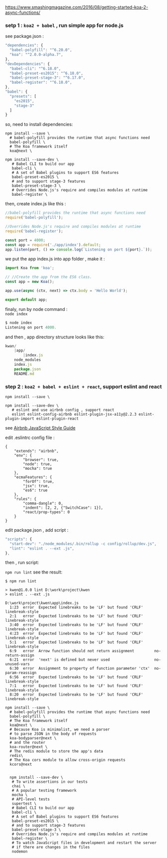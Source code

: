 https://www.smashingmagazine.com/2016/08/getting-started-koa-2-async-functions/

###  setp 1 : `koa2 + babel` , run simple app for node.js

see package.json :
```js
"dependencies": {
  "babel-polyfill": "^6.20.0",
  "koa": "^2.0.0-alpha.7",
},
"devDependencies": {
  "babel-cli": "^6.18.0",
  "babel-preset-es2015": "^6.18.0",
  "babel-preset-stage-3": "^6.17.0",
  "babel-register": "^6.18.0",
},
"babel": {
  "presets": [
    "es2015",
    "stage-3"
  ]
}
```
so, need to install dependencies:

```
npm install --save \
  # babel-polyfill provides the runtime that async functions need
  babel-polyfill \
  # The Koa framework itself
  koa@next \

npm install --save-dev \
   # Babel CLI to build our app
   babel-cli \
   # A set of Babel plugins to support ES6 features
   babel-preset-es2015 \
   # and to support stage-3 features
   babel-preset-stage-3 \
   # Overrides Node.js's require and compiles modules at runtime
   babel-register \
```

then,  create index.js like this :
```js
//babel-polyfill provides the runtime that async functions need
require('babel-polyfill');

//Overrides Node.js's require and compiles modules at runtime
require('babel-register');

const port = 4000;
const app = require('./app/index').default;
app.listen(port, () => console.log(`Listening on port ${port}.`));
```

we put the app index.js into app folder , make it :

```js
import Koa from 'koa';

// //Create the app from the ES6 class.
const app = new Koa();

app.use(async (ctx, next) => ctx.body = 'Hello World');

export default app;
```

finaly, run by node command :  
`node index`

```js
$ node index
Listening on port 4000.
```

and then , app directory structure looks like this:
```js
kwan/
    |app/
        |index.js
    node_modules
    index.js
    package.json
    README.md
```



### step 2 : `koa2 + babel + eslint + react`, support eslint and react


```
npm install --save \

npm install --save-dev \
   # eslint and use airbnb config , support react
   eslint eslint-config-airbnb eslint-plugin-jsx-a11y@2.2.3 eslint-plugin-import eslint-plugin-react

```

see [Airbnb JavaScript Style Guide](https://github.com/airbnb/javascript)

edit .eslintrc config file :
```
{
    "extends": "airbnb",
    "env": {
        "browser": true,
        "node": true,
        "mocha": true
    },
    "ecmaFeatures": {
        "forOf": true,
        "jsx": true,
        "es6": true
    },
    "rules": {
        "comma-dangle": 0,
        "indent": [2, 2, {"SwitchCase": 1}],
        "react/prop-types": 0
    }
}
```

edit package.json , add script :

```js
"scripts": {
  "start-dev": "./node_modules/.bin/rollup -c config/rollup/dev.js",
  "lint": "eslint . --ext .js",
},
```

then , run script:

`npm run lint`  see the result:

```
$ npm run lint

> kwen@1.0.0 lint D:\work\project\kwen
> eslint . --ext .js

D:\work\project\kwen\app\index.js
  1:23  error  Expected linebreaks to be 'LF' but found 'CRLF'     linebreak-style
  2:1   error  Expected linebreaks to be 'LF' but found 'CRLF'     linebreak-style
  3:40  error  Expected linebreaks to be 'LF' but found 'CRLF'     linebreak-style
  4:23  error  Expected linebreaks to be 'LF' but found 'CRLF'     linebreak-style
  5:1   error  Expected linebreaks to be 'LF' but found 'CRLF'     linebreak-style
  6:9   error  Arrow function should not return assignment         no-return-assign
  6:21  error  'next' is defined but never used                    no-unused-vars
  6:30  error  Assignment to property of function parameter 'ctx'  no-param-reassign
  6:56  error  Expected linebreaks to be 'LF' but found 'CRLF'     linebreak-style
  7:1   error  Expected linebreaks to be 'LF' but found 'CRLF'     linebreak-style
  8:20  error  Expected linebreaks to be 'LF' but found 'CRLF'     linebreak-style

```
























```
npm install --save \
  # babel-polyfill provides the runtime that async functions need
  babel-polyfill \
  # The Koa framework itself
  koa@next \
  # Because Koa is minimalist, we need a parser
  # to parse JSON in the body of requests
  koa-bodyparser@next \
  # and the router
  koa-router@next \
  # The redis module to store the app's data
  redis\
  # The Koa cors module to allow cross-origin requests
  kcors@next


  npm install --save-dev \
   # To write assertions in our tests
   chai \
   # A popular testing framework
   mocha \
   # API-level tests
   supertest \
   # Babel CLI to build our app
   babel-cli \
   # A set of Babel plugins to support ES6 features
   babel-preset-es2015 \
   # and to support stage-3 features
   babel-preset-stage-3 \
   # Overrides Node.js's require and compiles modules at runtime
   babel-register \
   # To watch JavaScript files in development and restart the server
   # if there are changes in the files
   nodemon
```
